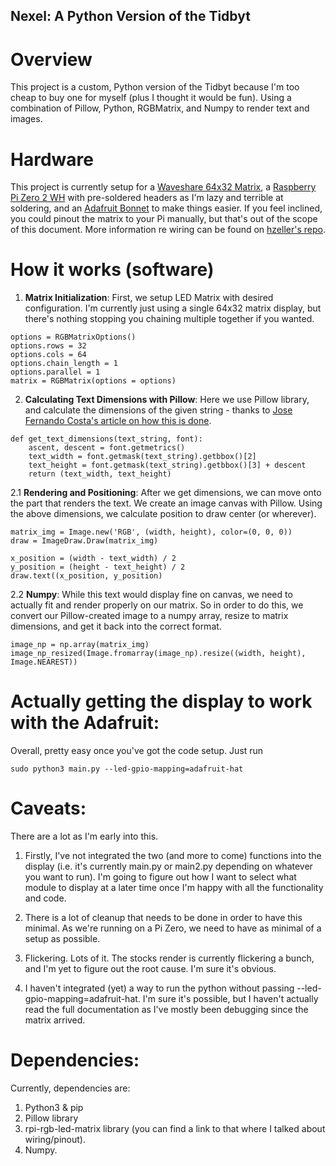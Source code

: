 ## Nexel: A Python Version of the Tidbyt

# Overview

This project is a custom, Python version of the Tidbyt because I'm too cheap to buy one for myself (plus I thought it would be fun). Using a combination of Pillow, Python, RGBMatrix, and Numpy to render text and images.

# Hardware

This project is currently setup for a [Waveshare 64x32 Matrix](https://www.waveshare.com/rgb-matrix-p3-64x32.htm), a [Raspberry Pi Zero 2 WH](https://www.raspberrypi.com/products/raspberry-pi-zero-2-w/) with pre-soldered headers as I'm lazy and terrible at soldering, and an [Adafruit Bonnet](https://www.adafruit.com/product/3211) to make things easier. If you feel inclined, you could pinout the matrix to your Pi manually, but that's out of the scope of this document. More information re wiring can be found on [hzeller's repo](https://github.com/hzeller/rpi-rgb-led-matrix).


# How it works (software)

1. **Matrix Initialization**: First, we setup LED Matrix with desired configuration. I'm currently just using a single 64x32 matrix display, but there's nothing stopping you chaining multiple together if you wanted.

```
options = RGBMatrixOptions()
options.rows = 32
options.cols = 64
options.chain_length = 1
options.parallel = 1
matrix = RGBMatrix(options = options)
```

2. **Calculating Text Dimensions with Pillow**: Here we use Pillow library, and calculate the dimensions of the given string - thanks to [Jose Fernando Costa's article on how this is done]("https://levelup.gitconnected.com/how-to-properly-calculate-text-size-in-pil-images-17a2cc6f51fd"). 

```
def get_text_dimensions(text_string, font):
    ascent, descent = font.getmetrics()
    text_width = font.getmask(text_string).getbbox()[2]
    text_height = font.getmask(text_string).getbbox()[3] + descent
    return (text_width, text_height)
```
2.1 **Rendering and Positioning**: After we get dimensions, we can move onto the part that renders the text. We create an image canvas with Pillow. Using the above dimensions, we calculate position to draw center (or wherever).

```
matrix_img = Image.new('RGB', (width, height), color=(0, 0, 0))
draw = ImageDraw.Draw(matrix_img)

x_position = (width - text_width) / 2
y_position = (height - text_height) / 2
draw.text((x_position, y_position)
```


2.2 **Numpy**: While this text would display fine on canvas, we need to actually fit and render properly on our matrix. So in order to do this, we convert our Pillow-created image to a numpy array, resize to matrix dimensions, and get it back into the correct format.

```
image_np = np.array(matrix_img)
image_np_resized(Image.fromarray(image_np).resize((width, height), Image.NEAREST))
```

# Actually getting the display to work with the Adafruit:

Overall, pretty easy once you've got the code setup. Just run
```
sudo python3 main.py --led-gpio-mapping=adafruit-hat
```


# Caveats:

There are a lot as I'm early into this. 

1. Firstly, I've not integrated the two (and more to come) functions into the display (i.e. it's currently main.py or main2.py depending on whatever you want to run). I'm going to figure out how I want to select what module to display at a later time once I'm happy with all the functionality and code.

2. There is a lot of cleanup that needs to be done in order to have this minimal. As we're running on a Pi Zero, we need to have as minimal of a setup as possible.

3. Flickering. Lots of it. The stocks render is currently flickering a bunch, and I'm yet to figure out the root cause. I'm sure it's obvious.

4. I haven't integrated (yet) a way to run the python without passing --led-gpio-mapping=adafruit-hat. I'm sure it's possible, but I haven't actually read the full documentation as I've mostly been debugging since the matrix arrived.


# Dependencies:

Currently, dependencies are:

1. Python3 & pip
2. Pillow library
3. rpi-rgb-led-matrix library (you can find a link to that where I talked about wiring/pinout).
4. Numpy.

